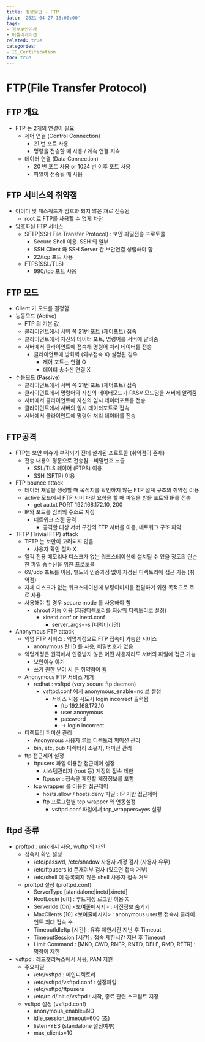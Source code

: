 ```yaml
---
title: 정보보안 - FTP
date: '2021-04-27 18:00:00'
tags:
- 정보보안기사
- 어플리케이션
related: true
categories:
- IS_Certification
toc: true
---
```


# FTP(File Transfer Protocol)
## FTP 개요
- FTP 는 2개의 연결이 필요
    + 제어 연결 (Control Connection)
        * 21 번 포트 사용
        * 명령을 전송할 때 사용 / 계속 연결 지속
    + 데이터 연결 (Data Connection)
        * 20 번 포트 사용 or 1024 번 이후 포트 사용
        * 파일이 전송될 때 사용

## FTP 서비스의 취약점
- 아이디 및 패스워드가 암호화 되지 않은 채로 전송됨
    + root 로 FTP를 사용할 수 없게 차단    
- 암호화된 FTP 서비스
    + SFTP(SSH File Transfer Protocol) : 보안 파일전송 프로토콜
        * Secure Shell 이용. SSH 의 일부 
        * SSH Client 와 SSH Server 간 보안연결 성립해야 함
        * 22/tcp 포트 사용
    + FTPS(SSL/TLS)
        * 990/tcp 포트 사용

## FTP 모드
- Client 가 모드를 결정함.
- 능동모드 (Active)
    + FTP 의 기본 값
    + 클라이언트에서 서버 쪽 21번 포트 (제어포트) 접속
    + 클라이언트에서 자신의 데이터 포트, 명령어를 서버에 알려줌
    + 서버에서 클라이언트에 접속해 명령어 처리 데이터를 전송
        * 클라이언트에 방화벽 (외부접속 X) 설정된 경우
            - 제어 포트는 연결 O
            - 데이터 송수신 연결 X
- 수동모드 (Passive)
    + 클라이언트에서 서버 쪽 21번 포트 (제어포트) 접속
    + 클라이언트에서 명령어와 자신의 데이터모드가 PASV 모드임을 서버에 알려줌
    + 서버에서 클라이언트에 자신의 임시 데이터포트를 전송
    + 클라이언트에서 서버의 임시 데이터포트로 접속
    + 서버에서 클라이언트에 명령어 처리 데이터를 전송

## FTP공격
- FTP는 보안 이슈가 부각되기 전에 설계된 프로토콜 (취약점이 존재)
    + 전송 내용이 평문으로 전송됨 - 비밀번호 노출
        * SSL/TLS 레이어 (FTPS) 이용
        * SSH (SFTP) 이용
- FTP bounce attack
    + 데이터 채널을 생성할 때 목적지를 확인하지 않는 FTP 설계 구조의 취약점 이용
    + active 모드에서 FTP 서버 파일 요청을 할 때 파일을 받을 포트와 IP를 전송
        * get aa.txt PORT 192.168.172.10, 200 
    + IP와 포트를 임의의 주소로 지정
        * 네트워크 스캔 공격
            - 공격할 대상 서버 구간의 FTP 서버를 이용, 네트워크 구조 파악
- TFTP (Trivial FTP) attack
    + TFTP 는 보안이 고려되지 않음
        * 사용자 확인 절차 X
    + 일긱 전용 메모리나 디스크가 없는 워크스테이션에 설치될 수 있을 정도의 단순한 파일 송수신을 위한 프로토콜
    + 69/udp 포트를 이용, 별도의 인증과정 없이 지정된 디렉토리에 접근 가능 (취약점)
    + 자체 디스크가 없는 워크스테이션에 부팅이미지를 전달하기 위한 목적으로 주로 사용
    + 사용해야 할 경우 secure mode 를 사용해야 함
        * chroot 기능 이용 (지정디렉토리를 최상위 디렉토리로 설정)
            - xinetd.conf or inetd.conf
                + server_args=-s [디렉터리명]
- Anonymous FTP attack
    + 익명 FTP 서비스 : 익명계정으로 FTP 접속이 가능한 서비스
        * anonymous 란 ID 를 사용, 비밀번호가 없음
    + 익명계정은 원격에서 인증받지 않은 어떤 사용자라도 서버의 파일에 접근 가능
        * 보안이슈 야기
        * 쓰기 권한 부여 시 큰 취약점이 됨
    + Anonymous FTP 서비스 제거
        * redhat : vsftpd (very secure ftp daemon)
            - vsftpd.conf 에서 anonymous_enable=no 로 설정
                + 서비스 사용 시도시 login incorrect 출력됨
                    * ftp 192.168.172.10
                    * user anonymous
                    * password
                    * -> login incorrect
    + 디렉토리 퍼미션 관리
        * Anonymous 사용자 루트 디렉토리 퍼미션 관리
        * bin, etc, pub 디렉터리 소유자, 퍼미션 관리
    + ftp 접근제어 설정
        * ftpusers 파일 이용한 접근제어 설정
            - 시스템관리자 (root 등) 계정의 접속 제한
            - ftpuser : 접속을 제한할 계정정보를 포함
        * tcp wrapper 를 이용한 접근제어
            - hosts.allow / hosts.deny 파일 : IP 기반 접근제어
            - ftp 프로그램별 tcp wrapper 와 연동설정
                + vsftpd.conf 파일에서 tcp_wrappers=yes 설정

## ftpd 종류
- proftpd : unix에서 사용, wuftp 의 대안
    + 접속시 확인 설정
        * /etc/passwd, /etc/shadow 사용자 계정 검사 (사용자 유무)
        * /etc/ftpusers id 존재여부 검사 (있으면 접속 거부)
        * /etc/shell 에 등록되지 않은 shell 사용자 접속 거부
    + proftpd 설정 (proftpd.conf)
        * ServerType [standalone|inetd|xinetd]
        * RootLogin [off] : 루트계정 로그인 허용 X
        * ServerIde [On] <보여줄메시지> : 버전정보 숨기기
        * MaxClients [10] <보여줄메시지> : anonymous user로 접속시 클라이언트 최대 접속 수 
        * TimeoutIdleftp [시간] : 유휴 제한시간 지난 후 Timeout
        * TimeoutSession [시간] : 접속 제한시간 지난 후 Timeout
        * Limit Command : [MKD, CWD, RNFR, RNTD, DELE, RMD, RETR] : 명령어 제한
- vsftpd : 레드햇리눅스에서 사용, PAM 지원
    + 주요파일
        * /etc/vsftpd : 메인디렉토리
        * /etc/vsftpd/vsftpd.conf : 설정파일
        * /etc/vsftpd/ftpusers
        * /etc/rc.d/init.d/vsftpd : 시작, 종료 관련 스크립트 지정
    + vsftpd 설정 (vsftpd.conf)
        * anonymous_enable=NO
        * idle_session_timeout=600 (초)
        * listen=YES (standalone 설정여부)
        * max_clients=10

